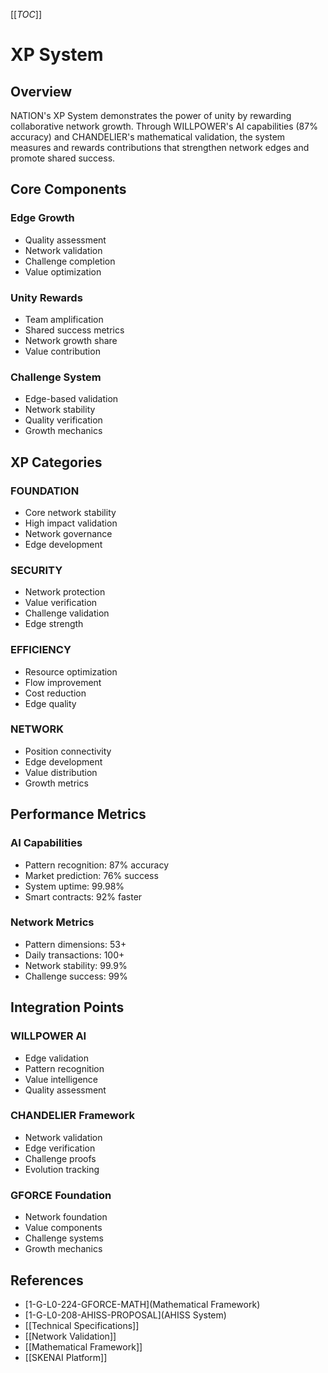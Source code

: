 [[_TOC_]]

# XP System

## Overview
NATION's XP System demonstrates the power of unity by rewarding collaborative network growth. Through WILLPOWER's AI capabilities (87% accuracy) and CHANDELIER's mathematical validation, the system measures and rewards contributions that strengthen network edges and promote shared success.

## Core Components
### Edge Growth
- Quality assessment
- Network validation
- Challenge completion
- Value optimization

### Unity Rewards
- Team amplification
- Shared success metrics
- Network growth share
- Value contribution

### Challenge System
- Edge-based validation
- Network stability
- Quality verification
- Growth mechanics

## XP Categories
### FOUNDATION
- Core network stability
- High impact validation
- Network governance
- Edge development

### SECURITY
- Network protection
- Value verification
- Challenge validation
- Edge strength

### EFFICIENCY
- Resource optimization
- Flow improvement
- Cost reduction
- Edge quality

### NETWORK
- Position connectivity
- Edge development
- Value distribution
- Growth metrics

## Performance Metrics
### AI Capabilities
- Pattern recognition: 87% accuracy
- Market prediction: 76% success
- System uptime: 99.98%
- Smart contracts: 92% faster

### Network Metrics
- Pattern dimensions: 53+
- Daily transactions: 100+
- Network stability: 99.9%
- Challenge success: 99%

## Integration Points
### WILLPOWER AI
- Edge validation
- Pattern recognition
- Value intelligence
- Quality assessment

### CHANDELIER Framework
- Network validation
- Edge verification
- Challenge proofs
- Evolution tracking

### GFORCE Foundation
- Network foundation
- Value components
- Challenge systems
- Growth mechanics

## References
- [1-G-L0-224-GFORCE-MATH](Mathematical Framework)
- [1-G-L0-208-AHISS-PROPOSAL](AHISS System)
- [[Technical Specifications]]
- [[Network Validation]]
- [[Mathematical Framework]]
- [[SKENAI Platform]]
